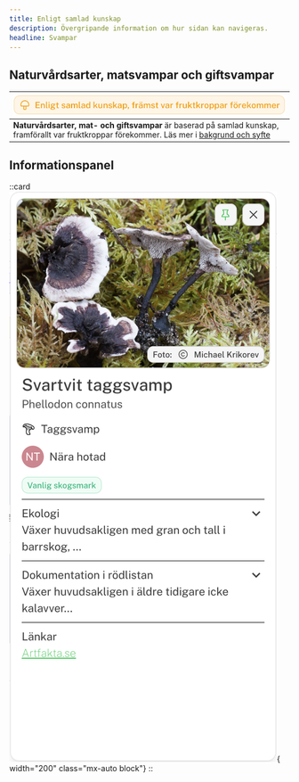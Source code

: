 ```yaml
---
title: Enligt samlad kunskap
description: Övergripande information om hur sidan kan navigeras.
headline: Svampar
---
```


## Naturvårdsarter, matsvampar och giftsvampar

| ![Samlad Kunskap](/images/dokumentation/EnligtSamlad.png)                                                                                                                                         |
| ------------------------------------------------------------------------------------------------------------------------------------------------------------------------------------------------- |
| **Naturvårdsarter, mat- och giftsvampar** är baserad på samlad kunskap, framförallt var fruktkroppar förekommer. Läs mer i [bakgrund och syfte](/info/#svampkunskap-baserat-p%C3%A5-fruktkroppar) |

## Informationspanel

::card
![Sido panel](/images/dokumentation/sidepanel.png){ width="200" class="mx-auto block"}
::
